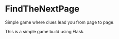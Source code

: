 # FindTheNextPage
Simple game where clues lead you from page to page.

This is a simple game build using Flask.
